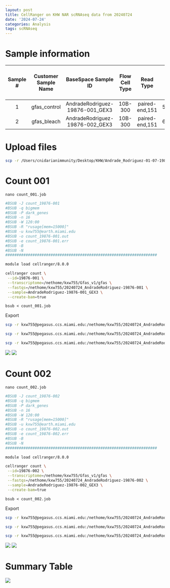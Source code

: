 ```yaml
---
layout: post
title: CellRanger on KHW NAR scRNAseq data from 20240724
date: '2024-07-24'
categories: Analysis
tags: scRNAseq
---
```


# Sample information

| Sample # | Customer Sample Name |       BaseSpace Sample ID       | Flow Cell Type |    Read Type   | Total number of clusters (reads) per sample |
|:--------:|:--------------------:|:-------------------------------:|:--------------:|:--------------:|:-------------------------------------------:|
|     1    |     gfas_control     | AndradeRodriguez-19876-001_GEX3 |     10B-300    | paired-end,151 |                 581,421,834                 |
|     2    |      gfas_bleach     | AndradeRodriguez-19876-002_GEX3 |     10B-300    | paired-end,151 |                 636,439,053                 |


# Upload files

```bash
scp -r /Users/cnidarianimmunity/Desktop/KHW/Andrade_Rodriguez-01-07-19876-425120288/2024* kxw755@pegasus.ccs.miami.edu:/nethome/kxw755
```

# Count 001

`nano count_001.job`

```bash
#BSUB -J count_19876-001
#BSUB -q bigmem
#BSUB -P dark_genes
#BSUB -n 16
#BSUB -W 120:00
#BSUB -R "rusage[mem=15000]"
#BSUB -u kxw755@earth.miami.edu
#BSUB -o count_19876-001.out
#BSUB -e count_19876-001.err
#BSUB -B
#BSUB -N
###################################################################

module load cellranger/8.0.0

cellranger count \
 --id=19876-001 \
 --transcriptome=/nethome/kxw755/Gfas_v1/gfas \
 --fastqs=/nethome/kxw755/20240724_AndradeRodriguez-19876-001 \
 --sample=AndradeRodriguez-19876-001_GEX3 \
 --create-bam=true
```

`bsub < count_001.job`

Export

```bash
scp -r kxw755@pegasus.ccs.miami.edu:/nethome/kxw755/20240724_AndradeRodriguez-19876-001/19876-001/outs/web_summary.html /Users/kxw755/Desktop/DarkGenes/20240724_CellRanger/20240724_AndradeRodriguez-19876-001_web_summary.html

scp -r kxw755@pegasus.ccs.miami.edu:/nethome/kxw755/20240724_AndradeRodriguez-19876-001/19876-001/outs/filtered_feature_bc_matrix.h5 /Users/kxw755/Desktop/DarkGenes/20240724_CellRanger/20240724_AndradeRodriguez-19876-001_filtered_feature_bc_matrix.h5

scp -r kxw755@pegasus.ccs.miami.edu:/nethome/kxw755/20240724_AndradeRodriguez-19876-001/19876-001/outs/metrics_summary.csv /Users/kxw755/Desktop/DarkGenes/20240724_CellRanger/20240724_AndradeRodriguez-19876-001_metrics_summary.csv
```

![](https://github.com/kevinhwong1/KevinHWong_Notebook/blob/master/images/20240724_001_stats.png)
![](https://github.com/kevinhwong1/KevinHWong_Notebook/blob/master/images/20240724_001_tsne.png)

# Count 002

`nano count_002.job`

```bash
#BSUB -J count_19876-002
#BSUB -q bigmem
#BSUB -P dark_genes
#BSUB -n 16
#BSUB -W 120:00
#BSUB -R "rusage[mem=15000]"
#BSUB -u kxw755@earth.miami.edu
#BSUB -o count_19876-002.out
#BSUB -e count_19876-002.err
#BSUB -B
#BSUB -N
###################################################################

module load cellranger/8.0.0

cellranger count \
 --id=19876-002 \
 --transcriptome=/nethome/kxw755/Gfas_v1/gfas \
 --fastqs=/nethome/kxw755/20240724_AndradeRodriguez-19876-002 \
 --sample=AndradeRodriguez-19876-002_GEX3 \
 --create-bam=true
```

`bsub < count_002.job`

Export

```bash
scp -r kxw755@pegasus.ccs.miami.edu:/nethome/kxw755/20240724_AndradeRodriguez-19876-002/19876-002/outs/web_summary.html /Users/kxw755/Desktop/DarkGenes/20240724_CellRanger/20240724_AndradeRodriguez-19876-002_web_summary.html

scp -r kxw755@pegasus.ccs.miami.edu:/nethome/kxw755/20240724_AndradeRodriguez-19876-002/19876-002/outs/filtered_feature_bc_matrix.h5 /Users/kxw755/Desktop/DarkGenes/20240724_CellRanger/20240724_AndradeRodriguez-19876-002_filtered_feature_bc_matrix.h5

scp -r kxw755@pegasus.ccs.miami.edu:/nethome/kxw755/20240724_AndradeRodriguez-19876-002/19876-002/outs/metrics_summary.csv /Users/kxw755/Desktop/DarkGenes/20240724_CellRanger/20240724_AndradeRodriguez-19876-002_metrics_summary.csv
```

![](https://github.com/kevinhwong1/KevinHWong_Notebook/blob/master/images/20240724_002_stats.png)
![](https://github.com/kevinhwong1/KevinHWong_Notebook/blob/master/images/20240724_002_tsne.png)

# Summary Table

![](https://github.com/kevinhwong1/KevinHWong_Notebook/blob/master/images/20240724_summary.png)